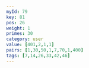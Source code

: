 ```yaml
---
myId: 79
key: 81
pos: 26
weight: 1
primes: 30
category: user
value: [401,2,1,1]
pairs: [1,30,50,1,7,70,1,400]
tags: [7,14,26,33,42,46]
---
```

